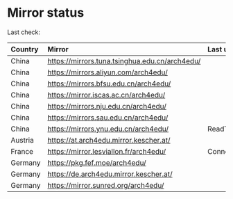 <script src="./time.js"></script>
# Mirror status
Last check: <script type="text/javascript">localize(1688249862.9994085);</script>

|Country|Mirror|Last update|
|:------|:-----|:----------|
|China|https://mirrors.tuna.tsinghua.edu.cn/arch4edu/|<script type="text/javascript">localize(1688236484);</script>|
|China|https://mirrors.aliyun.com/arch4edu/|<script type="text/javascript">localize(1688193229);</script>|
|China|https://mirrors.bfsu.edu.cn/arch4edu/|<script type="text/javascript">localize(1688193229);</script>|
|China|https://mirror.iscas.ac.cn/arch4edu/|<script type="text/javascript">localize(1688236484);</script>|
|China|https://mirrors.nju.edu.cn/arch4edu/|<script type="text/javascript">localize(1688106960);</script>|
|China|https://mirrors.sau.edu.cn/arch4edu/|<script type="text/javascript">localize(1673850842);</script>|
|China|https://mirrors.ynu.edu.cn/arch4edu/|ReadTimeout|
|Austria|https://at.arch4edu.mirror.kescher.at/|<script type="text/javascript">localize(1688193229);</script>|
|France|https://mirror.lesviallon.fr/arch4edu/|ConnectTimeout|
|Germany|https://pkg.fef.moe/arch4edu/|<script type="text/javascript">localize(1688193229);</script>|
|Germany|https://de.arch4edu.mirror.kescher.at/|<script type="text/javascript">localize(1688193229);</script>|
|Germany|https://mirror.sunred.org/arch4edu/|<script type="text/javascript">localize(1688193229);</script>|

<script src="./tablefilter/tablefilter.js"></script>
<script src="./table.js"></script>